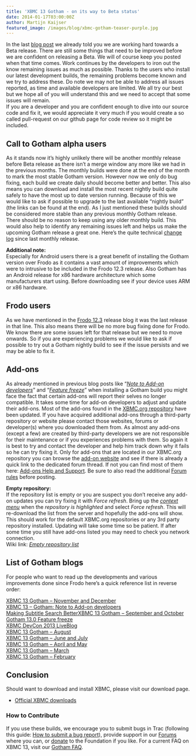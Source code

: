 ```yaml
---
title: 'XBMC 13 Gotham - on its way to Beta status'
date: 2014-01-17T03:00:00Z
author: Martijn Kaijser
featured_image: /images/blog/xbmc-gotham-teaser-purple.jpg
---
```

In the last [blog post](/article/xbmc-13-gotham--november-and-december "“XBMC 13 Gotham – November and December”") we already told you we are working hard towards a Beta release. There are still some things that need to be improved before we are confident on releasing a Beta. We will of course keep you posted when that time comes. Work continues by the developers to iron out the know remaining issues as much as possible. Thanks to the users who install our latest development builds, the remaining problems become known and we try to address these. Do note we may not be able to address all issues reported, as time and available developers are limited. We all try our best but we hope all of you will understand this and we need to accept that some issues will remain.  
 If you are a developer and you are confident enough to dive into our source code and fix it, we would appreciate it very much if you would create a so called pull-request on our github page for code review so it might be included.

  

 Call to Gotham alpha users
--------------------------

 As it stands now it’s highly unlikely there will be another monthly release before Beta release as there isn’t a merge window any more like we had in the previous months. The monthly builds were done at the end of the month to mark the most stable Gotham version. However now we only do bug fixing, each build we create daily should become better and better. This also means you can download and install the most recent nightly build quite safely to have the most up to date version running. Because of this we would like to ask if possible to upgrade to the last available “nightly build” (the links can be found at the end). As I just mentioned these builds should be considered more stable than any previous monthly Gotham release. There should be no reason to keep using any older monthly build. This would also help to identify any remaining issues left and helps us make the upcoming Gotham release a great one. Here’s the quite technical [change log](https://github.com/xbmc/xbmc/compare/Gotham_alpha11...master "Alpha 12 Changelog") since last monthly release.

 **Additional note:**  
 Especially for Android users there is a great benefit of installing the Gotham version over Frodo as it contains a vast amount of improvements which were to intrusive to be included in the Frodo 12.3 release. Also Gotham has an Android release for x86 hardware architecture which some manufacturers start using. Before downloading see if your device uses ARM or x86 hardware.

  Frodo users
-----------

 As we have mentioned in the [Frodo 12.3](/article/xbmc-123-frodo-fixes "XBMC 12.3 – Frodo fixes!") release blog it was the last release in that line. This also means there will be no more bug fixing done for Frodo. We know there are some issues left for that release but we need to move onwards. So if you are experiencing problems we would like to ask if possible to try out a Gotham nightly build to see if the issue persists and we may be able to fix it.

  

 Add-ons
-------

 As already mentioned in previous blog posts like “*[Note to Add-on developers](https://kodi.wiki/xbmc-13-gotham-note-to-add-on-developers/)*” and “[*Feature freeze*](https://kodi.wiki/gotham-13-0-feature-freeze/)” when installing a Gotham build you might face the fact that certain add-ons will report their selves no longer compatible. It takes some time for add-on developers to adjust and update their add-ons. Most of the add-ons found in the [XBMC.org repository](https://kodi.wiki/view/Add-on_manager) have been updated. If you have acquired additional add-ons through a third-party repository or website please contact those websites, forums or developer(s) where you downloaded them from. As almost any add-ons (except a few) are created by third-party developers we are not responsible for their maintenance or if you experiences problems with them. So again it is best to try and contact the developer and help him track down why it fails so he can try fixing it. Only for add-ons that are located in our XBMC.org repository you can browse the [add-on website](http://addons.xbmc.org/) and see if there is already a quick link to the dedicated forum thread. If not you can find most of them here: [Add-ons Help and Support](https://forum.kodi.tv/forumdisplay.php?fid=27). Be sure to also read the additional [Forum rules](https://forum.kodi.tv/forumdisplay.php?fid=199) before posting.

 **Empty repository:**  
 If the repository list is empty or you are suspect you don’t receive any add-on updates you can try fixing it with *Force refresh*. Bring up the *[context menu](https://kodi.wiki/view/Context_menu "Context menu")* when the *repository is highlighted* and select *Force refresh*. This will re-download the list from the server and hopefully the add-ons will show. This should work for the default XBMC.org repositories or any 3rd party repository installed. Updating will take some time so be patient. If after some time you still have add-ons listed you may need to check you network connection.  
 Wiki link: [*Empty repository list*](https://kodi.wiki/view/Add-on_manager)

 List of Gotham blogs
--------------------

 For people who want to read up the developments and various improvements done since Frodo here’s a quick reference list in reverse order:

 [XBMC 13 Gotham – November and December](/article/xbmc-13-gotham-its-way-beta-status "“XBMC 13 Gotham – November and December”")  
[XBMC 13 – Gotham: Note to Add-on developers](/xbmc-13-gotham-note-to-add-on-developers/http%3A "XBMC 13 – Gotham: Note to Add-on developers")  
[Making Subtitle Search Better](/article/making-subtitle-search-better "“Making Subtitle Search Better”")[XBMC 13 Gotham – September and October](/article/xbmc-13-gotham--september-and-october "“XBMC 13 Gotham – September and October”")  
[Gotham 13.0 Feature freeze](/article/gotham-130-feature-freeze)  
[XBMC DevCon 2013 LiveBlog](/article/xbmc-devcon-2013-liveblog "“XBMC DevCon 2013 LiveBlog”")  
[XBMC 13 Gotham – August](/article/xbmc-13-gotham-august-cycle "“XBMC 13 – Gotham – August Cycle”")  
[XBMC 13 Gotham – June and July](/article/xbmc-13-gotham-june-and-july-cycles "“XBMC 13 -Gotham – June and July Cycles”")  
[XBMC 13 Gotham – April and May](/article/xbmc-13-gotham-april-and-may-cycles " “XBMC 13 – Gotham – April and May cycles”")  
[XBMC 13 Gotham – March](/article/xbmc-13-gotham-march-cycle "“XBMC 13 – Gotham – March Cycle”")  
[XBMC 13 Gotham – February](/article/xbmc-13-gotham-february-cycle "“XBMC 13 – Gotham – February Cycle”")

  

 Conclusion
----------

 Should want to download and install XBMC, please visit our download page.

 * [Official XBMC downloads](https://kodi.wiki/download/)

  

 ### How to Contribute

 If you use these builds, we encourage you to submit bugs in Trac (following this guide: [How to submit a bug report](https://kodi.wiki/view/HOW-TO:Submit_a_bug_report)), provide support in our [Forums](https://forum.kodi.tv/ "XBMC Forums") where you can, or [donate](https://kodi.wiki/contribute/donate/ "XBMC Foundation Donations") to the Foundation if you like. For a current FAQ on XBMC 13, visit our [Gotham FAQ](https://kodi.wiki/view/XBMC_v13_(Gotham)_FAQ "XBMC 13 FAQ").

 